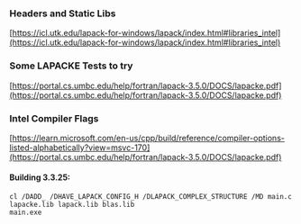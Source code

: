 ### Headers and Static Libs

[https://icl.utk.edu/lapack-for-windows/lapack/index.html#libraries_intel](https://icl.utk.edu/lapack-for-windows/lapack/index.html#libraries_intel)

### Some LAPACKE Tests to try

[https://portal.cs.umbc.edu/help/fortran/lapack-3.5.0/DOCS/lapacke.pdf](https://portal.cs.umbc.edu/help/fortran/lapack-3.5.0/DOCS/lapacke.pdf)

### Intel Compiler Flags

[https://learn.microsoft.com/en-us/cpp/build/reference/compiler-options-listed-alphabetically?view=msvc-170](https://portal.cs.umbc.edu/help/fortran/lapack-3.5.0/DOCS/lapacke.pdf)

#### Building 3.3.25:

```console
cl /DADD_ /DHAVE_LAPACK_CONFIG_H /DLAPACK_COMPLEX_STRUCTURE /MD main.c lapacke.lib lapack.lib blas.lib
main.exe
```
